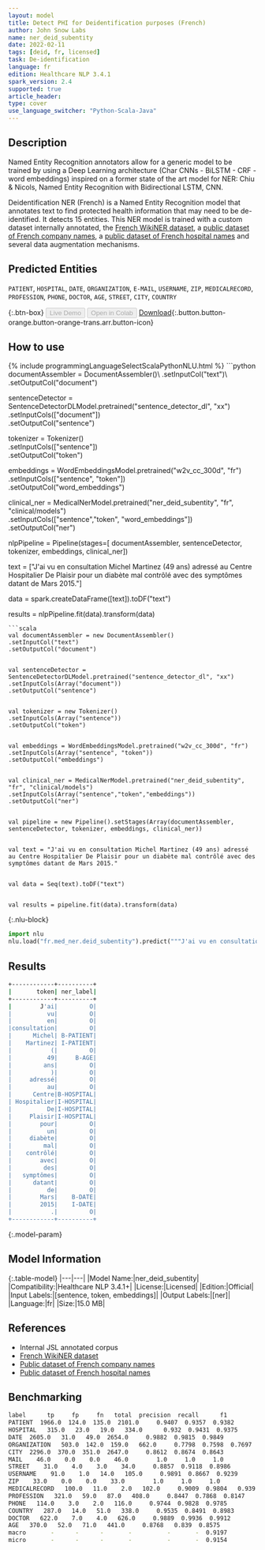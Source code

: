 ```yaml
---
layout: model
title: Detect PHI for Deidentification purposes (French)
author: John Snow Labs
name: ner_deid_subentity
date: 2022-02-11
tags: [deid, fr, licensed]
task: De-identification
language: fr
edition: Healthcare NLP 3.4.1
spark_version: 2.4
supported: true
article_header:
type: cover
use_language_switcher: "Python-Scala-Java"
---
```



## Description


Named Entity Recognition annotators allow for a generic model to be trained by using a Deep Learning architecture (Char CNNs - BiLSTM - CRF - word embeddings) inspired on a former state of the art model for NER: Chiu & Nicols, Named Entity Recognition with Bidirectional LSTM, CNN.


Deidentification NER (French) is a Named Entity Recognition model that annotates text to find protected health information that may need to be de-identified. It detects 15 entities. This NER model is trained with a custom dataset internally annotated, the [French WikiNER dataset](https://metatext.io/datasets/wikiner), a [public dataset of French company names](https://www.data.gouv.fr/fr/datasets/entreprises-immatriculees-en-2017/), a [public dataset of French hospital names](https://salesdorado.com/fichiers-prospection/hopitaux/) and several data augmentation mechanisms.


## Predicted Entities


`PATIENT`, `HOSPITAL`, `DATE`, `ORGANIZATION`, `E-MAIL`, `USERNAME`, `ZIP`, `MEDICALRECORD`, `PROFESSION`, `PHONE`, `DOCTOR`, `AGE`, `STREET`, `CITY`, `COUNTRY`


{:.btn-box}
<button class="button button-orange" disabled>Live Demo</button>
<button class="button button-orange" disabled>Open in Colab</button>
[Download](https://s3.amazonaws.com/auxdata.johnsnowlabs.com/clinical/models/ner_deid_subentity_fr_3.4.1_2.4_1644590174130.zip){:.button.button-orange.button-orange-trans.arr.button-icon}


## How to use






<div class="tabs-box" markdown="1">
{% include programmingLanguageSelectScalaPythonNLU.html %}
```python
documentAssembler = DocumentAssembler()\
.setInputCol("text")\
.setOutputCol("document")

sentenceDetector = SentenceDetectorDLModel.pretrained("sentence_detector_dl", "xx")\
.setInputCols(["document"])\
.setOutputCol("sentence")


tokenizer = Tokenizer()\
.setInputCols(["sentence"])\
.setOutputCol("token")


embeddings = WordEmbeddingsModel.pretrained("w2v_cc_300d", "fr")\
	.setInputCols(["sentence", "token"])\
	.setOutputCol("word_embeddings")


clinical_ner = MedicalNerModel.pretrained("ner_deid_subentity", "fr", "clinical/models")\
.setInputCols(["sentence","token", "word_embeddings"])\
.setOutputCol("ner")


nlpPipeline = Pipeline(stages=[
documentAssembler,
sentenceDetector,
tokenizer,
embeddings,
clinical_ner])


text = ["J'ai vu en consultation Michel Martinez (49 ans) adressé au Centre Hospitalier De Plaisir pour un diabète mal contrôlé avec des symptômes datant de Mars 2015."]


data = spark.createDataFrame([text]).toDF("text")


results = nlpPipeline.fit(data).transform(data)
```
```scala
val documentAssembler = new DocumentAssembler()
.setInputCol("text")
.setOutputCol("document")


val sentenceDetector = SentenceDetectorDLModel.pretrained("sentence_detector_dl", "xx")
.setInputCols(Array("document"))
.setOutputCol("sentence")


val tokenizer = new Tokenizer()
.setInputCols(Array("sentence"))
.setOutputCol("token")


val embeddings = WordEmbeddingsModel.pretrained("w2v_cc_300d", "fr")
.setInputCols(Array("sentence", "token"))
.setOutputCol("embeddings")


val clinical_ner = MedicalNerModel.pretrained("ner_deid_subentity", "fr", "clinical/models")
.setInputCols(Array("sentence","token","embeddings"))
.setOutputCol("ner")


val pipeline = new Pipeline().setStages(Array(documentAssembler, sentenceDetector, tokenizer, embeddings, clinical_ner))


val text = "J'ai vu en consultation Michel Martinez (49 ans) adressé au Centre Hospitalier De Plaisir pour un diabète mal contrôlé avec des symptômes datant de Mars 2015."


val data = Seq(text).toDF("text")


val results = pipeline.fit(data).transform(data)
```


{:.nlu-block}
```python
import nlu
nlu.load("fr.med_ner.deid_subentity").predict("""J'ai vu en consultation Michel Martinez (49 ans) adressé au Centre Hospitalier De Plaisir pour un diabète mal contrôlé avec des symptômes datant de Mars 2015.""")
```

</div>


## Results


```bash
+------------+----------+
|       token| ner_label|
+------------+----------+
|        J'ai|         O|
|          vu|         O|
|          en|         O|
|consultation|         O|
|      Michel| B-PATIENT|
|    Martinez| I-PATIENT|
|           (|         O|
|          49|     B-AGE|
|         ans|         O|
|           )|         O|
|     adressé|         O|
|          au|         O|
|      Centre|B-HOSPITAL|
| Hospitalier|I-HOSPITAL|
|          De|I-HOSPITAL|
|     Plaisir|I-HOSPITAL|
|        pour|         O|
|          un|         O|
|     diabète|         O|
|         mal|         O|
|    contrôlé|         O|
|        avec|         O|
|         des|         O|
|   symptômes|         O|
|      datant|         O|
|          de|         O|
|        Mars|    B-DATE|
|        2015|    I-DATE|
|           .|         O|
+------------+----------+
```


{:.model-param}
## Model Information


{:.table-model}
|---|---|
|Model Name:|ner_deid_subentity|
|Compatibility:|Healthcare NLP 3.4.1+|
|License:|Licensed|
|Edition:|Official|
|Input Labels:|[sentence, token, embeddings]|
|Output Labels:|[ner]|
|Language:|fr|
|Size:|15.0 MB|


## References


- Internal JSL annotated corpus
- [French WikiNER dataset](https://metatext.io/datasets/wikiner)
- [Public dataset of French company names](https://www.data.gouv.fr/fr/datasets/entreprises-immatriculees-en-2017/)
- [Public dataset of French hospital names](https://salesdorado.com/fichiers-prospection/hopitaux/)


## Benchmarking


```bash
label      tp     fp     fn   total  precision  recall      f1
PATIENT  1966.0  124.0  135.0  2101.0     0.9407  0.9357  0.9382
HOSPITAL   315.0   23.0   19.0   334.0      0.932  0.9431  0.9375
DATE  2605.0   31.0   49.0  2654.0     0.9882  0.9815  0.9849
ORGANIZATION   503.0  142.0  159.0   662.0     0.7798  0.7598  0.7697
CITY  2296.0  370.0  351.0  2647.0     0.8612  0.8674  0.8643
MAIL    46.0    0.0    0.0    46.0        1.0     1.0     1.0
STREET    31.0    4.0    3.0    34.0     0.8857  0.9118  0.8986
USERNAME    91.0    1.0   14.0   105.0     0.9891  0.8667  0.9239
ZIP    33.0    0.0    0.0    33.0        1.0     1.0     1.0
MEDICALRECORD   100.0   11.0    2.0   102.0     0.9009  0.9804   0.939
PROFESSION   321.0   59.0   87.0   408.0     0.8447  0.7868  0.8147
PHONE   114.0    3.0    2.0   116.0     0.9744  0.9828  0.9785
COUNTRY   287.0   14.0   51.0   338.0     0.9535  0.8491  0.8983
DOCTOR   622.0    7.0    4.0   626.0     0.9889  0.9936  0.9912
AGE   370.0   52.0   71.0   441.0     0.8768   0.839  0.8575
macro       -      -      -       -          -       -  0.9197
micro       -      -      -       -          -       -  0.9154
```
